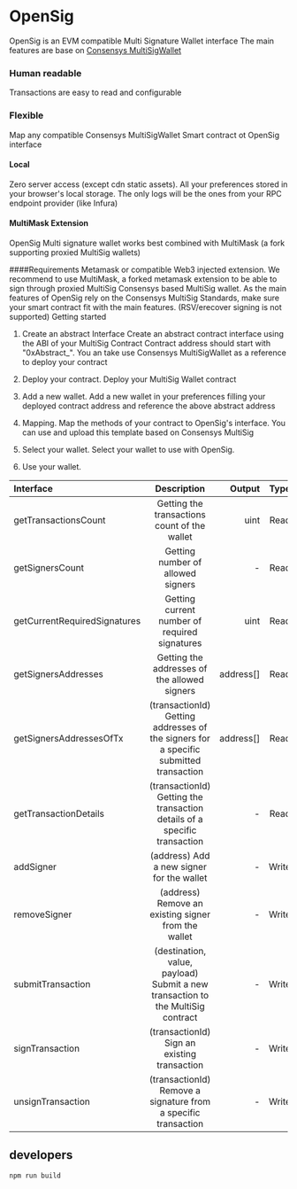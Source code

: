 # OpenSig

OpenSig is an EVM compatible Multi Signature Wallet interface
The main features are base on [Consensys MultiSigWallet](https://github.com/gnosis/MultiSigWallet/blob/master/contracts/MultiSigWallet.sol)

### Human readable
Transactions are easy to read and configurable
### Flexible
Map any compatible Consensys MultiSigWallet Smart contract ot OpenSig interface
#### Local
Zero server access (except cdn static assets). All your preferences stored in your browser's local storage. The only logs will be the ones from your RPC endpoint provider (like Infura)
#### MultiMask Extension
OpenSig Multi signature wallet works best combined with MultiMask (a fork supporting proxied MultiSig wallets)

####Requirements
Metamask or compatible Web3 injected extension. We recommend to use MultiMask, a forked metamask extension to be able to sign through proxied MultiSig
Consensys based MultiSig wallet. As the main features of OpenSig rely on the Consensys MultiSig Standards, make sure your smart contract fit with the main features. (RSV/erecover signing is not supported)
Getting started
1. Create an abstract Interface
Create an abstract contract interface using the ABI of your MultiSig Contract Contract address should start with "0xAbstract_".
You an take use Consensys MultiSigWallet as a reference to deploy your contract

2. Deploy your contract. Deploy your MultiSig Wallet contract

3. Add a new wallet. Add a new wallet in your preferences filling your deployed contract address and reference the above abstract address

4. Mapping. Map the methods of your contract to OpenSig's interface. You can use and upload this template based on Consensys MultiSig

5. Select your wallet. Select your wallet to use with OpenSig.

6. Use your wallet.


| Interface | Description | Output | Type | 
| :---        |    :----:   |          ---: |          ---: |
| getTransactionsCount | 	Getting the transactions count of the wallet | uint | Read |
| getSignersCount | 	Getting number of allowed signers | - | Read |
| getCurrentRequiredSignatures | 	Getting current number of required signatures | uint | Read |
| getSignersAddresses | 	Getting the addresses of the allowed signers | address[] | Read |
| getSignersAddressesOfTx | (transactionId)	Getting addresses of the signers for a specific submitted transaction | address[] | Read |
| getTransactionDetails | (transactionId)	Getting the transaction details of a specific transaction | - | Read |
| addSigner | (address)	Add a new signer for the wallet | - | Write |
| removeSigner | (address)	Remove an existing signer from the wallet | - | Write |
| submitTransaction | (destination, value, payload)	Submit a new transaction to the MultiSig contract | - | Write |
| signTransaction | (transactionId)	Sign an existing transaction | - | Write |
| unsignTransaction | (transactionId)	Remove a signature from a specific transaction | - | Write |


## developers
`npm run build`
